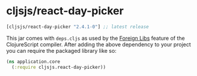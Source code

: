 # cljsjs/react-day-picker

[](dependency)
```clojure
[cljsjs/react-day-picker "2.4.1-0"] ;; latest release
```
[](/dependency)

This jar comes with `deps.cljs` as used by the [Foreign Libs][flibs] feature
of the ClojureScript compiler. After adding the above dependency to your project
you can require the packaged library like so:

```clojure
(ns application.core
  (:require cljsjs.react-day-picker))
```

[flibs]: https://github.com/clojure/clojurescript/wiki/Packaging-Foreign-Dependencies
